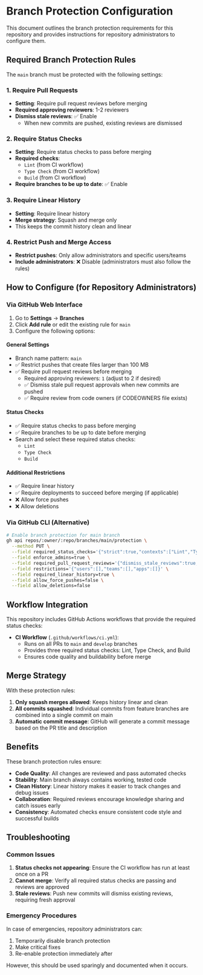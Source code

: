 # Branch Protection Configuration

This document outlines the branch protection requirements for this repository and provides instructions for repository administrators to configure them.

## Required Branch Protection Rules

The `main` branch must be protected with the following settings:

### 1. Require Pull Requests
- **Setting**: Require pull request reviews before merging
- **Required approving reviewers**: 1-2 reviewers
- **Dismiss stale reviews**: ✅ Enable
  - When new commits are pushed, existing reviews are dismissed

### 2. Require Status Checks
- **Setting**: Require status checks to pass before merging
- **Required checks**:
  - `Lint` (from CI workflow)
  - `Type Check` (from CI workflow) 
  - `Build` (from CI workflow)
- **Require branches to be up to date**: ✅ Enable

### 3. Require Linear History
- **Setting**: Require linear history
- **Merge strategy**: Squash and merge only
- This keeps the commit history clean and linear

### 4. Restrict Push and Merge Access
- **Restrict pushes**: Only allow administrators and specific users/teams
- **Include administrators**: ❌ Disable (administrators must also follow the rules)

## How to Configure (for Repository Administrators)

### Via GitHub Web Interface

1. Go to **Settings** → **Branches**
2. Click **Add rule** or edit the existing rule for `main`
3. Configure the following options:

#### General Settings
- Branch name pattern: `main`
- ✅ Restrict pushes that create files larger than 100 MB
- ✅ Require pull request reviews before merging
  - Required approving reviewers: `1` (adjust to 2 if desired)
  - ✅ Dismiss stale pull request approvals when new commits are pushed
  - ✅ Require review from code owners (if CODEOWNERS file exists)

#### Status Checks  
- ✅ Require status checks to pass before merging
- ✅ Require branches to be up to date before merging
- Search and select these required status checks:
  - `Lint`
  - `Type Check` 
  - `Build`

#### Additional Restrictions
- ✅ Require linear history
- ✅ Require deployments to succeed before merging (if applicable)
- ❌ Allow force pushes
- ❌ Allow deletions

### Via GitHub CLI (Alternative)

```bash
# Enable branch protection for main branch
gh api repos/:owner/:repo/branches/main/protection \
  --method PUT \
  --field required_status_checks='{"strict":true,"contexts":["Lint","Type Check","Build"]}' \
  --field enforce_admins=true \
  --field required_pull_request_reviews='{"dismiss_stale_reviews":true,"require_code_owner_reviews":false,"required_approving_review_count":1}' \
  --field restrictions='{"users":[],"teams":[],"apps":[]}' \
  --field required_linear_history=true \
  --field allow_force_pushes=false \
  --field allow_deletions=false
```

## Workflow Integration

This repository includes GitHub Actions workflows that provide the required status checks:

- **CI Workflow** (`.github/workflows/ci.yml`):
  - Runs on all PRs to `main` and `develop` branches
  - Provides three required status checks: Lint, Type Check, and Build
  - Ensures code quality and buildability before merge

## Merge Strategy

With these protection rules:

1. **Only squash merges allowed**: Keeps history linear and clean
2. **All commits squashed**: Individual commits from feature branches are combined into a single commit on main
3. **Automatic commit message**: GitHub will generate a commit message based on the PR title and description

## Benefits

These branch protection rules ensure:

- **Code Quality**: All changes are reviewed and pass automated checks
- **Stability**: Main branch always contains working, tested code  
- **Clean History**: Linear history makes it easier to track changes and debug issues
- **Collaboration**: Required reviews encourage knowledge sharing and catch issues early
- **Consistency**: Automated checks ensure consistent code style and successful builds

## Troubleshooting

### Common Issues

1. **Status checks not appearing**: Ensure the CI workflow has run at least once on a PR
2. **Cannot merge**: Verify all required status checks are passing and reviews are approved
3. **Stale reviews**: Push new commits will dismiss existing reviews, requiring fresh approval

### Emergency Procedures

In case of emergencies, repository administrators can:
1. Temporarily disable branch protection
2. Make critical fixes
3. Re-enable protection immediately after

However, this should be used sparingly and documented when it occurs.